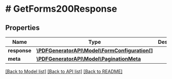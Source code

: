 # # GetForms200Response

## Properties

Name | Type | Description | Notes
------------ | ------------- | ------------- | -------------
**response** | [**\PDFGeneratorAPI\Model\FormConfiguration[]**](FormConfiguration.md) |  | [optional]
**meta** | [**\PDFGeneratorAPI\Model\PaginationMeta**](PaginationMeta.md) |  | [optional]

[[Back to Model list]](../../README.md#models) [[Back to API list]](../../README.md#endpoints) [[Back to README]](../../README.md)
